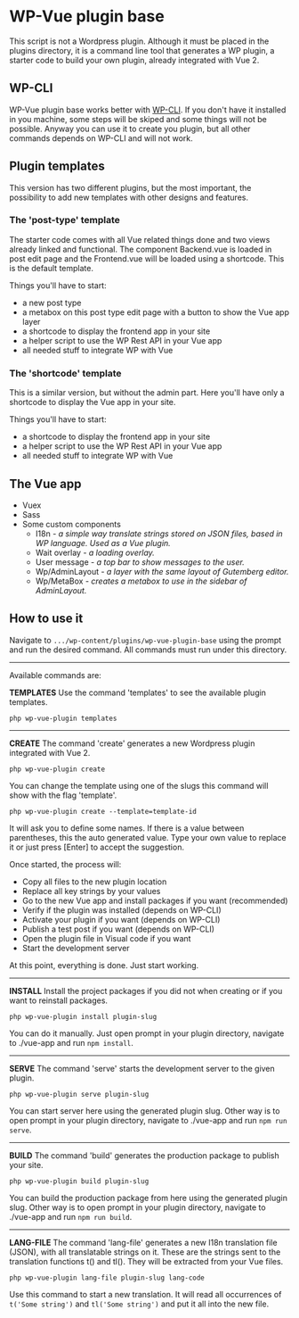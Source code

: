 # WP-Vue plugin base
This script is not a Wordpress plugin. Although it must be placed in the plugins directory, it is a command line tool that generates a WP plugin, a starter code to build your own plugin, already integrated with Vue 2.

## WP-CLI
WP-Vue plugin base works better with [WP-CLI](https://wp-cli.org/). If you don't have it installed in you machine, some steps will be skiped and some things will not be possible. Anyway you can use it to create you plugin, but all other commands depends on WP-CLI and will not work.

## Plugin templates
This version has two different plugins, but the most important, the possibility to add new templates with other designs and features.

### The 'post-type' template
The starter code comes with all Vue related things done and two views already linked and functional. The component Backend.vue is loaded in post edit page and the Frontend.vue will be loaded using a shortcode. This is the default template.

Things you'll have to start:

* a new post type
* a metabox on this post type edit page with a button to show the Vue app layer
* a shortcode to display the frontend app in your site
* a helper script to use the WP Rest API in your Vue app
* all needed stuff to integrate WP with Vue

### The 'shortcode' template
This is a similar version, but without the admin part. Here you'll have only a shortcode to display the Vue app in your site.

Things you'll have to start:

* a shortcode to display the frontend app in your site
* a helper script to use the WP Rest API in your Vue app
* all needed stuff to integrate WP with Vue

## The Vue app
* Vuex
* Sass
* Some custom components
  * I18n - *a simple way translate strings stored on JSON files, based in WP language. Used as a Vue plugin.*
  * Wait overlay - *a loading overlay.*
  * User message - *a top bar to show messages to the user.*
  * Wp/AdminLayout - *a layer with the same layout of Gutemberg editor.*
  * Wp/MetaBox - *creates a metabox to use in the sidebar of AdminLayout.*

## How to use it
Navigate to `.../wp-content/plugins/wp-vue-plugin-base` using the prompt and run the desired command.
All commands must run under this directory.

---------
Available commands are:

**TEMPLATES**
Use the command 'templates' to see the available plugin templates.

    php wp-vue-plugin templates

---------
**CREATE**
The command 'create' generates a new Wordpress plugin integrated with Vue 2.

    php wp-vue-plugin create
 
You can change the template using one of the slugs this command will show with the flag 'template'.

    php wp-vue-plugin create --template=template-id

It will ask you to define some names. If there is a value between parentheses, this the auto generated value. Type your own value to replace it or just press [Enter] to accept the suggestion.

Once started, the process will:

* Copy all files to the new plugin location
* Replace all key strings by your values
* Go to the new Vue app and install packages if you want (recommended)
* Verify if the plugin was installed (depends on WP-CLI)
* Activate your plugin if you want (depends on WP-CLI)
* Publish a test post if you want (depends on WP-CLI)
* Open the plugin file in Visual code if you want
* Start the development server

At this point, everything is done. Just start working.

--------
**INSTALL**
Install the project packages if you did not when creating or if you want to reinstall packages.

    php wp-vue-plugin install plugin-slug

You can do it manually. Just open prompt in your plugin directory, navigate to ./vue-app and run `npm install`.

--------
**SERVE**
The command 'serve' starts the development server to the given plugin.

    php wp-vue-plugin serve plugin-slug

You can start server here using the generated plugin slug. Other way is to open prompt in your plugin directory, navigate to ./vue-app and run `npm run serve`.

--------
**BUILD**
The command 'build' generates the production package to publish your site.

    php wp-vue-plugin build plugin-slug

You can build the production package from here using the generated plugin slug. Other way is to open prompt in your plugin directory, navigate to ./vue-app and run `npm run build`.

--------
**LANG-FILE**
The command 'lang-file' generates a new I18n translation file (JSON), with all translatable strings on it.
These are the strings sent to the translation functions t() and tl(). They will be extracted from your Vue files.
 
    php wp-vue-plugin lang-file plugin-slug lang-code

Use this command to start a new translation. It will read all occurrences of `t('Some string')` and `tl('Some string')` and put it all into the new file.